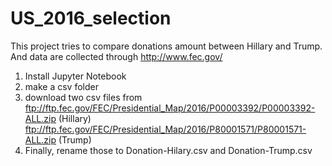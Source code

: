 # US_2016_selection
This project tries to compare donations amount between Hillary and Trump. And data are collected through http://www.fec.gov/

1) Install Jupyter Notebook
2) make a csv folder
3) download two csv files from 
ftp://ftp.fec.gov/FEC/Presidential_Map/2016/P00003392/P00003392-ALL.zip (Hillary)
ftp://ftp.fec.gov/FEC/Presidential_Map/2016/P80001571/P80001571-ALL.zip (Trump)
4) Finally, rename those to Donation-Hilary.csv and Donation-Trump.csv

